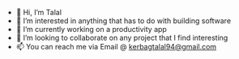 - 👋 Hi, I’m Talal
- 👀 I’m interested in anything that has to do with building software
- 🌱 I’m currently working on a productivity app
- 💞️ I’m looking to collaborate on any project that I find interesting
- 📫 You can reach me via Email @ kerbagtalal94@gmail.com

